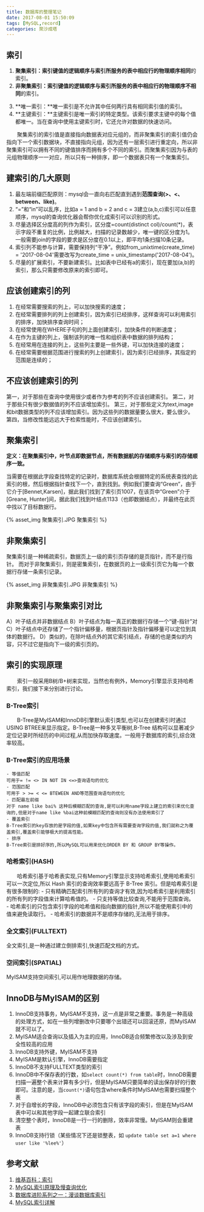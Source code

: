```yaml
---
title: 数据库的整理笔记
date: 2017-08-01 15:50:09
tags: [MySQL,record]
categories: 聚沙成塔
---
```

<!-- TOC -->

## 索引

1. **聚集索引：**索引键值的逻辑顺序与索引所服务的表中相应行的物理顺序**相同**的索引。
2. **非聚集索引：**索引键值的逻辑顺序与索引所服务的表中相应行的物理顺序**不相同**的索引。
<!--more-->
3. **唯一索引：**唯一索引是不允许其中任何两行具有相同索引值的索引。
4. **主键索引：**主键索引是唯一索引的特定类型。该索引要求主键中的每个值都唯一。当在查询中使用主键索引时，它还允许对数据的快速访问。

&emsp;&emsp;聚集索引的索引值是直接指向数据表对应元组的，而非聚集索引的索引值仍会指向下一个索引数据块，不直接指向元组，因为还有一层索引进行重定向，所以非聚集索引可以拥有不同的键值排序而拥有多个不同的索引。而聚集索引因为与表的元组物理顺序一一对应，所以只有一种排序，即一个数据表只有一个聚集索引。


## 建索引的几大原则
1. 最左端前缀匹配原则：mysql会一直向右匹配直到遇到**范围查询(>、<、between、like)**。
2. “=”和“in”可以乱序，比如a = 1 and b = 2 and c = 3建立(a,b,c)索引可以任意顺序，mysql的查询优化器会帮你优化成索引可以识别的形式。
3. 尽量选择区分度高的列作为索引，区分度=count(distinct col)/count(*)，表示字段不重复的比例，比例越大，扫描的记录数越少，唯一键的区分度为1。一般需要join的字段的要求是区分度在0.1以上，即平均1条扫描10条记录。
4. 索引列不能参与计算，需要保持列“干净”。例如from_unixtime(create_time) = '2017-08-04'需要改写为create_time = unix_timestamp('2017-08-04')。
5. 尽量的扩展索引，不要新建索引。比如表中已经有a的索引，现在要加(a,b)的索引，那么只需要修改原来的索引即可。

## 应该创建索引的列
1. 在经常需要搜索的列上，可以加快搜索的速度；
2. 在经常需要排列的列上创建索引，因为索引已经排序，这样查询可以利用索引的排序，加快排序查询时间；
3. 在经常使用在WHERE子句的列上面创建索引，加快条件的判断速度；
4. 在作为主键的列上，强制该列的唯一性和组织表中数据的排列结构；
5. 在经常用在连接的列上，这些列主要是一些外键，可以加快连接的速度；
6. 在经常需要根据范围进行搜索的列上创建索引，因为索引已经排序，其指定的范围是连续的；

## 不应该创建索引的列
第一，对于那些在查询中使用很少或者作为参考的列不应该创建索引。
第二，对于那些只有很少数据值的列不应该增加索引。
第三，对于那些定义为text,image和bit数据类型的列不应该增加索引。因为这些列的数据量要么很大，要么很少。
第四，当修改性能远远大于检索性能时，不应该创建索引。

## 聚集索引

**定义：在聚集索引中，叶节点即数据节点，所有数据航的存储顺序与索引的存储顺序一致。**

当需要在根据此字段查找特定的记录时，数据库系统会根据特定的系统表查找的此索引的根，然后根据指针查找下一个，直到找到。例如我们要查询“Green”，由于它介于[Bennet,Karsen]，据此我们找到了索引页1007，在该页中“Green”介于[Greane, Hunter]间，据此我们找到叶结点1133（也即数据结点），并最终在此页中找以了目标数据行。

{% asset_img 聚集索引.JPG 聚集索引 %}

## 非聚集索引

聚集索引是一种稀疏索引，数据页上一级的索引页存储的是页指针，而不是行指针。
而对于非聚集索引，则是密集索引，在数据页的上一级索引页它为每一个数据行存储一条索引记录。

{% asset_img 非聚集索引.JPG 非聚集索引 %}

## 非聚集索引与聚集索引对比
A）叶子结点并非数据结点
B）叶子结点为每一真正的数据行存储一个“键-指针”对
C）叶子结点中还存储了一个指针偏移量，根据页指针及指针偏移量可以定位到具体的数据行。
D）类似的，在除叶结点外的其它索引结点，存储的也是类似的内容，只不过它是指向下一级的索引页的。

## 索引的实现原理

&emsp;&emsp;索引一般采用B树/B+树来实现，当然也有例外，Memory引擎显示支持哈希索引，我们接下来分别进行讨论。

### B-Tree索引 
&emsp;&emsp;B-Tree是MyISAM和InnoDB引擎默认索引类型,也可以在创建索引时通过USING BTREE来显示指定。B-Tree是一种多叉平衡树,B-Tree 结构可以显著减少定位记录时所经历的中间过程,从而加快存取速度。一般用于数据库的索引,综合效率较高。

### B-Tree索引的应用场景
	
	- 等值匹配 
	可用于= != <> IN NOT IN <=>查询语句的优化
	- 范围匹配 
	可用于 > >= < <= BTEWEEN AND等范围查询语句的优化
	- 匹配最左前缀 
	对于 name like bai% 这种后模糊匹配的查询,是可以利用name字段上建立的索引来优化查询的,但是对于name like %bai这种前模糊匹配的查询则没有办法使用索引了
	- 覆盖索引 
	B-Tree索引的key存放的是字段的值,如果key中包含所有需要查询字段的值,我们就称之为覆盖索引,覆盖索引能够极大的提高性能。
	- 排序 
	B-Tree索引是排好序的,所以MySQL可以用来优化ORDER BY 和 GROUP BY等操作。

### 哈希索引(HASH) 
&emsp;&emsp;哈希索引基于哈希表实现,只有Memory引擎显示支持哈希索引,使用哈希索引可以一次定位,所以 Hash 索引的查询效率要远高于 B-Tree 索引。但是哈希索引是有很多限制的:
	- 只有精确匹配索引所有列的查询才有效,因为哈希索引是利用索引的所有列的字段值来计算哈希值的。
	- 只支持等值比较查询,不能用于范围查询。
	- 哈希索引的只包含索引字段的哈希值和指向数据的指针,所以不能使用索引中的值来避免读取行。
	- 哈希索引的数据并不是顺序存储的,无法用于排序。
	
### 全文索引(FULLTEXT) 
全文索引,是一种通过建立倒排索引,快速匹配文档的方式。

### 空间索引(SPATIAL) 
MyISAM支持空间索引,可以用作地理数据的存储。

## InnoDB与MyISAM的区别
  1. InnoDB支持事务，MyISAM不支持，这一点是非常之重要。事务是一种高级的处理方式，如在一些列增删改中只要哪个出错还可以回滚还原，而MyISAM就不可以了。
  2. MyISAM适合查询以及插入为主的应用，InnoDB适合频繁修改以及涉及到安全性较高的应用
  3. InnoDB支持外键，MyISAM不支持
  4. MyISAM是默认引擎，InnoDB需要指定
  5. InnoDB不支持FULLTEXT类型的索引
  6. InnoDB中不保存表的行数，如```select count(*) from table```时，InnoDB需要扫描一遍整个表来计算有多少行，但是MyISAM只要简单的读出保存好的行数即可。注意的是，当```count(*)```语句包含where条件时MyISAM也需要扫描整个表
  7. 对于自增长的字段，InnoDB中必须包含只有该字段的索引，但是在MyISAM表中可以和其他字段一起建立联合索引
  8. 清空整个表时，InnoDB是一行一行的删除，效率非常慢。MyISAM则会重建表
  9. InnoDB支持行锁（某些情况下还是锁整表，如 ```update table set a=1 where user like '%lee%'```）


## 参考文献

1. [维基百科：索引](https://zh.wikipedia.org/wiki/%E6%95%B0%E6%8D%AE%E5%BA%93%E7%B4%A2%E5%BC%95)
2. [MySQL索引原理及慢查询优化](https://tech.meituan.com/mysql-index.html)
3. [数据库进阶系列之一：漫谈数据库索引](http://www.cnblogs.com/morvenhuang/archive/2009/03/30/1425534.html)
4. [MySQL索引详解](http://shanks.leanote.com/post/Mysql%E7%B4%A2%E5%BC%95)